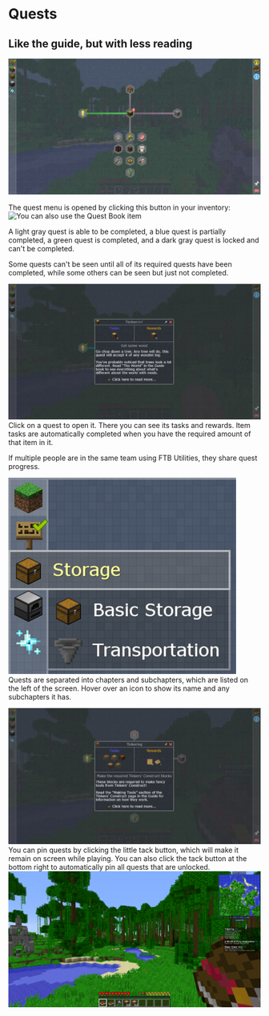 # Quests
## Like the guide, but with less reading

![](questpage.png)

The quest menu is opened by clicking this button in your inventory:
![You can also use the Quest Book item](item:ftbquests:book)

A light gray quest is able to be completed, a blue quest is partially completed, a green quest is completed, and a dark gray quest is locked and can't be completed.

Some quests can't be seen until all of its required quests have been completed, while some others can be seen but just not completed.

![](itemtask.png)
Click on a quest to open it. There you can see its tasks and rewards.
Item tasks are automatically completed when you have the required amount of that item in it.

If multiple people are in the same team using FTB Utilities, they share quest progress.

![](chapters.png)
Quests are separated into chapters and subchapters, which are listed on the left of the screen. Hover over an icon to show its name and any subchapters it has.

![](pinning.png)
You can pin quests by clicking the little tack button, which will make it remain on screen while playing.
You can also click the tack button at the bottom right to automatically pin all quests that are unlocked.
![](pinned.png)